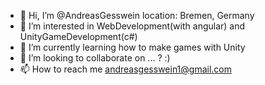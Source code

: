 - 👋 Hi, I’m @AndreasGesswein location: Bremen, Germany
- 👀 I’m interested in WebDevelopment(with angular) and UnityGameDevelopment(c#)
- 🌱 I’m currently learning how to make games with Unity
- 💞️ I’m looking to collaborate on ... ? :)
- 📫 How to reach me andreasgesswein1@gmail.com

<!---
AndreasGesswein/AndreasGesswein is a ✨ special ✨ repository because its `README.md` (this file) appears on your GitHub profile.
You can click the Preview link to take a look at your changes.
--->
